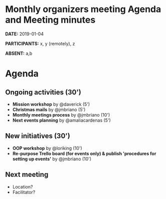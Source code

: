 # Monthly organizers meeting Agenda and Meeting minutes

**DATE:** 2019-01-04

**PARTICIPANTS:** x, y (remotely), z

**ABSENT:** a,b

# Agenda

## Ongoing activities (30')

* **Mission workshop** by @daverick (5')
* **Christmas mails** by @jmbriano (5')
* **Monthly meetings process** by @jmbriano (10')
* **Next events planning** by @amaliacardenas (5')

## New initiatives (30')

* **OOP workshop** by @loriking (10')
* **Re-purpose Trello board (for events only) & publish 'procedures for setting up events'** by @jmbriano (10')

## Next meeting

* Location?
* Facilitator?
